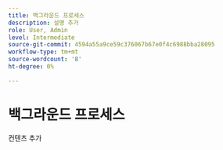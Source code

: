 ```yaml
---
title: 백그라운드 프로세스
description: 설명 추가
role: User, Admin
level: Intermediate
source-git-commit: 4594a55a9ce59c376067b67e0f4c6988bba28095
workflow-type: tm+mt
source-wordcount: '8'
ht-degree: 0%

---
```


# 백그라운드 프로세스

컨텐츠 추가
